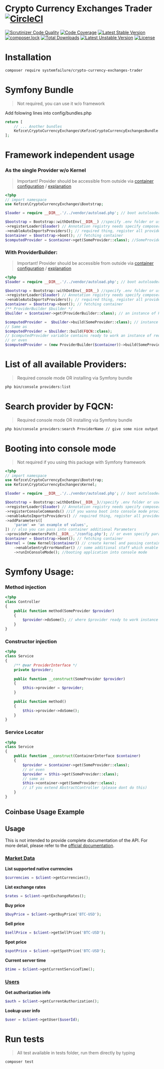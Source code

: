 # Crypto Currency Exchanges Trader  [![CircleCI](https://travis-ci.com/kefzce/CryptoCurrencyExchangesTrader.svg?branch=master)](https://github.com/kefzce/CryptoCurrencyExchangesTrader) 

[![Scrutinizer Code Quality](https://scrutinizer-ci.com/g/kefzce/CryptoCurrencyExchangesTrader/badges/quality-score.png?b=master)](https://scrutinizer-ci.com/g/kefzce/CryptoCurrencyExchangesTrader/?branch=master)
[![Code Coverage](https://scrutinizer-ci.com/g/kefzce/CryptoCurrencyExchangesTrader/badges/coverage.png?b=master)](https://scrutinizer-ci.com/g/kefzce/CryptoCurrencyExchangesTrader/?branch=master)
[![Latest Stable Version](https://poser.pugx.org/systemfailure/crypto-currency-exchanges-trader/v/stable)](https://packagist.org/packages/systemfailure/crypto-currency-exchanges-trader)
[![composer.lock](https://poser.pugx.org/systemfailure/crypto-currency-exchanges-trader/composerlock)](https://packagist.org/packages/systemfailure/crypto-currency-exchanges-trader)
[![Total Downloads](https://poser.pugx.org/systemfailure/crypto-currency-exchanges-trader/downloads)](https://packagist.org/packages/systemfailure/crypto-currency-exchanges-trader)
[![Latest Unstable Version](https://poser.pugx.org/systemfailure/crypto-currency-exchanges-trader/v/unstable)](https://packagist.org/packages/systemfailure/crypto-currency-exchanges-trader)
[![License](https://poser.pugx.org/systemfailure/crypto-currency-exchanges-trader/license)](https://packagist.org/packages/systemfailure/crypto-currency-exchanges-trader)
# Installation
```bash
composer require systemfailure/crypto-currency-exchanges-trader
```

# Symfony Bundle
> Not required, you can use it w/o framework

Add folowing lines into config/bundles.php
```php
return [
    // ... Another bundles
    Kefzce\CryptoCurrencyExchanges\KefzceCryptoCurrencyExchangesBundle::class => ['all' => true],
];
```
# Framework independent usage
### As the single Provider w/o Kernel
> Important! Provider should be accessible from outside via [container configuration](https://github.com/kefzce/CryptoCurrencyExchangesTrader/blob/master/src/CryptoCurrencyExchanges/Resources/services.yaml#L5) / [explanation](https://symfony.com/blog/new-in-symfony-3-4-services-are-private-by-default)
```php
<?php
// import namespace
use Kefzce\CryptoCurrencyExchanges\Bootstrap;

$loader = require __DIR__.'/../vendor/autoload.php'; // boot autoloader

$bootstrap = Bootstrap::withDotEnv(__DIR__) //specify .env folder or use ::withEnvironmentValues() 
->registerLoader($loader) // Annotation registry needs specify composer autoload
->enableAutoImportsProviders(); // required thing, register all providers into DependencyInjection Container
$container = $bootstrap->boot(); // fetching container
$computedProvider = $container->get(SomeProvider::class); //SomeProvider instance
```


### With ProviderBuilder:
> Important! Provider should be accessible from outside via [container configuration](https://github.com/kefzce/CryptoCurrencyExchangesTrader/blob/master/src/CryptoCurrencyExchanges/Resources/services.yaml#L5) / [explanation](https://symfony.com/blog/new-in-symfony-3-4-services-are-private-by-default)
```php
<?php
$loader = require __DIR__.'/../vendor/autoload.php'; // boot autoloader

$bootstrap = Bootstrap::withDotEnv(__DIR__) //specify .env folder or use ::withEnvironmentValues()
->registerLoader($loader) // Annotation registry needs specify composer autoload 
->enableAutoImportsProviders(); // required thing, register all providers into DependencyInjection Container
$container = $bootstrap->boot(); // fetching container
/** ProviderBuilder $builder */
$builder = $container->get(ProviderBuilder::class); // an instance of ProviderBuilder

$computedProvider =  $builder->build(SomeProvider::class); // instance of SomeProvider
// Same as
$computedProvider = $builder::build(FQCN::class);
// $computedProvider variable contains ready to work an instance of required Provider.
// or even
$computedProvider = (new ProviderBuilder($container))->build(SomeProvider::class);
```

# List of all available Providers:
> Required console mode OR installing via Symfony bundle
```bash
php bin/console providers:list
```
# Search provider by FQCN:
> Required console mode OR installing via Symfony bundle

```bash
php bin/console providers:search ProviderName // give some nice output information about provider
```
# Booting into console mode
> Not required if you using this package with Symfony framework
```php
<?php
// import namespace
use Kefzce\CryptoCurrencyExchanges\Bootstrap;
use Kefzce\CryptoCurrencyExchanges\Kernel;

$loader = require __DIR__.'/../vendor/autoload.php'; // boot autoloader

$bootstrap = Bootstrap::withDotEnv(__DIR__)//specify .env folder or use ::withEnvironmentValues() 
->registerLoader($loader) // Annotation registry needs specify composer autoload
->registerConsoleCommands() //if you wanna boot into console mode provide a few commands
->enableAutoImportsProviders() // required thing, register all providers into DependencyInjection Container
->addParameters([
    'param' => 'an example of values',
]) // also you can pass into container additional Parameters
->provideParametersPath(__DIR__.'/config.php'); // or even specify parameters file, which should be simple an array on configuration e.g return []
$container = $bootstrap->boot(); // fetching container
$kernel = (new Kernel($container)) // create kernel and passing container into 
    ->enableSentryErrorHandler() // some additional staff which enable sentry error handling(required sentry dsn)
    ->runInConsoleMode(); //booting application into console mode
```
# Symfony Usage:
### Method injection
```php
<?php
class Controller 
{
    public function method(SomeProvider $provider)
    {
        $provider->doSome(); // where $provider ready to work instance
    }
}
```
### Constructor injection
```php
<?php
class Service 
{
    /** @var ProviderInterface */
    private $provider;
    
    public function __construct(SomeProvider $provider) 
    {
        $this->provider = $provider;
    }
    
    public function method()
    {
        $this->provider->doSome();
    }
}
```
### Service Locator
```php
<?php
class Service
{
    public function __construct(ContainerInterface $container) 
    {
        $provider = $container->get(SomeProvider::class);
        // or even
        $provider = $this->get(SomeProvider::class);
        // same as 
        $this->container->get(SomeProvider::class);
        // if you extend AbstractController (please dont do this)
    }
}
```
## Coinbase Usage Example
## Usage

This is not intended to provide complete documentation of the API. For more
detail, please refer to the
[official documentation](https://developers.coinbase.com/api/v2).

### [Market Data](https://developers.coinbase.com/api/v2#data-api)

**List supported native currencies**

```php
$currencies = $client->getCurrencies();
```

**List exchange rates**

```php
$rates = $client->getExchangeRates();
```

**Buy price**

```php
$buyPrice = $client->getBuyPrice('BTC-USD');
```

**Sell price**

```php
$sellPrice = $client->getSellPrice('BTC-USD');
```

**Spot price**

```php
$spotPrice = $client->getSpotPrice('BTC-USD');
```

**Current server time**

```php
$time = $client->getCurrentServiceTime();
```

### [Users](https://developers.coinbase.com/api/v2#users)

**Get authorization info**

```php
$auth = $client->getCurrentAuthorization();
```

**Lookup user info**

```php
$user = $client->getUser($userId);
```
### 
# Run tests
> All test available in tests folder, run them directly by typing
```bash
composer test
```
